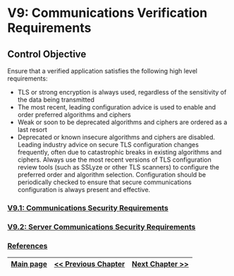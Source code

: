 

# V9: Communications Verification Requirements

## Control Objective
Ensure that a verified application satisfies the following high level requirements:
* TLS or strong encryption is always used, regardless of the sensitivity of the data being transmitted
* The most recent, leading configuration advice is used to enable and order preferred algorithms and ciphers
* Weak or soon to be deprecated algorithms and ciphers are ordered as a last resort
* Deprecated or known insecure algorithms and ciphers are disabled.
Leading industry advice on secure TLS configuration changes frequently, often due to catastrophic breaks in
existing algorithms and ciphers. Always use the most recent versions of TLS configuration review tools (such as
SSLyze or other TLS scanners) to configure the preferred order and algorithm selection. Configuration should be
periodically checked to ensure that secure communications configuration is always present and effective.

### [V9.1: Communications Security Requirements](v9.1_Communications_Security_Requirements.md)
### [V9.2: Server Communications Security Requirements](v9.2_Server_Communications_Security_Requirements.md)
### [References](references.md)

[Main page](../README.md) | [<< Previous Chapter](../V8/README.md) |  [Next Chapter >>](../V10/README.md)
| --- | --- | --- |
